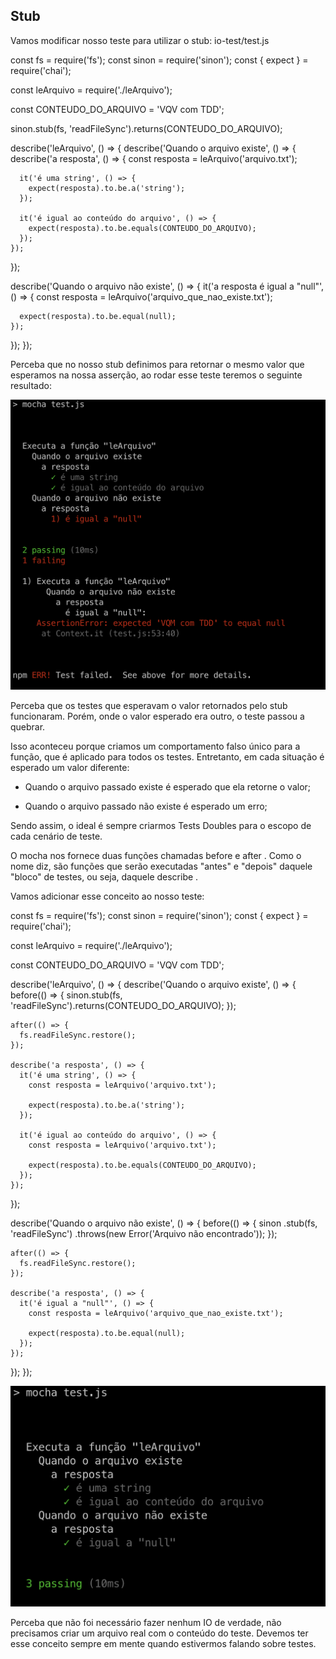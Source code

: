 ## Stub

Vamos modificar nosso teste para utilizar o stub:
io-test/test.js

const fs = require('fs');
const sinon = require('sinon');
const { expect } = require('chai');

const leArquivo = require('./leArquivo');

const CONTEUDO_DO_ARQUIVO = 'VQV com TDD';

sinon.stub(fs, 'readFileSync').returns(CONTEUDO_DO_ARQUIVO);

describe('leArquivo', () => {
  describe('Quando o arquivo existe', () => {
    describe('a resposta', () => {
      const resposta = leArquivo('arquivo.txt');

      it('é uma string', () => {
        expect(resposta).to.be.a('string');
      });

      it('é igual ao conteúdo do arquivo', () => {
        expect(resposta).to.be.equals(CONTEUDO_DO_ARQUIVO);
      });
    });
  });

  describe('Quando o arquivo não existe', () => {
    it('a resposta é igual a "null"', () => {
      const resposta = leArquivo('arquivo_que_nao_existe.txt');

      expect(resposta).to.be.equal(null);
    });
  });
});

Perceba que no nosso stub definimos para retornar o mesmo valor que esperamos na nossa asserção, ao rodar esse teste teremos o seguinte resultado:

<img src="io-test-iii.png" />

Perceba que os testes que esperavam o valor retornados pelo stub funcionaram. Porém, onde o valor esperado era outro, o teste passou a quebrar.

Isso aconteceu porque criamos um comportamento falso único para a função, que é aplicado para todos os testes. Entretanto, em cada situação é esperado um valor diferente:

- Quando o arquivo passado existe é esperado que ela retorne o valor;

- Quando o arquivo passado não existe é esperado um erro;

Sendo assim, o ideal é sempre criarmos Tests Doubles para o escopo de cada cenário de teste.

O mocha nos fornece duas funções chamadas before e after . Como o nome diz, são funções que serão executadas "antes" e "depois" daquele "bloco" de testes, ou seja, daquele describe .

Vamos adicionar esse conceito ao nosso teste:

const fs = require('fs');
const sinon = require('sinon');
const { expect } = require('chai');

const leArquivo = require('./leArquivo');

const CONTEUDO_DO_ARQUIVO = 'VQV com TDD';

describe('leArquivo', () => {
  describe('Quando o arquivo existe', () => {
    before(() => {
      sinon.stub(fs, 'readFileSync').returns(CONTEUDO_DO_ARQUIVO);
    });

    after(() => {
      fs.readFileSync.restore();
    });

    describe('a resposta', () => {
      it('é uma string', () => {
        const resposta = leArquivo('arquivo.txt');

        expect(resposta).to.be.a('string');
      });

      it('é igual ao conteúdo do arquivo', () => {
        const resposta = leArquivo('arquivo.txt');

        expect(resposta).to.be.equals(CONTEUDO_DO_ARQUIVO);
      });
    });
  });

  describe('Quando o arquivo não existe', () => {
    before(() => {
      sinon
        .stub(fs, 'readFileSync')
        .throws(new Error('Arquivo não encontrado'));
    });

    after(() => {
      fs.readFileSync.restore();
    });

    describe('a resposta', () => {
      it('é igual a "null"', () => {
        const resposta = leArquivo('arquivo_que_nao_existe.txt');

        expect(resposta).to.be.equal(null);
      });
    });
  });
});

<img src="io-test-iv.png" />

Perceba que não foi necessário fazer nenhum IO de verdade, não precisamos criar um arquivo real com o conteúdo do teste. Devemos ter esse conceito sempre em mente quando estivermos falando sobre testes.
